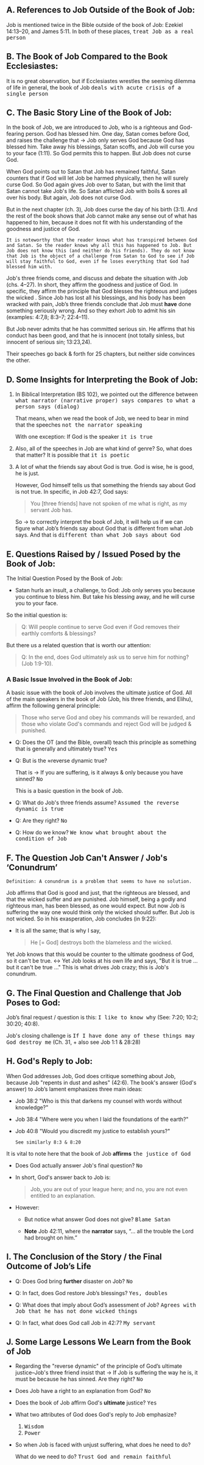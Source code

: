 
## A. References to Job Outside of the Book of Job:

Job is mentioned twice in the Bible outside of the book of Job: Ezekiel 14:13–20, and James 5:11. In both of these places, <samp>treat Job as a real person</samp>

## B. The Book of Job Compared to the Book Ecclesiastes:

It is no great observation, but if Ecclesiastes wrestles the seeming dilemma of life in general, the book of Job <samp>deals with acute crisis of a single person</samp>

## C. The Basic Story Line of the Book of Job:

In the book of Job, we are introduced to Job, who is a righteous and God-fearing person. God has blessed him. One day, Satan comes before God, and raises the challenge that → Job only serves God because God has blessed him. Take away his blessings, Satan scoffs, and Job will curse you to your face (1:11). So God permits this to happen. But Job does not curse God.

When God points out to Satan that Job has remained faithful, Satan counters that if God will let Job be harmed physically, then he will surely curse God. So God again gives Job over to Satan, but with the limit that Satan cannot take Job's life. So Satan afflicted Job with boils & sores all over his body. But again, Job does not curse God.

But in the next chapter (ch. 3), Job does curse the day of his birth (3:1). And the rest of the book shows that Job cannot make any sense out of what has happened to him, because it does not fit with his understanding of the goodness and justice of God.

```
It is noteworthy that the reader knows what has transpired between God and Satan. So the reader knows why all this has happened to Job. But Job does not know this (and neither do his friends). They do not know that Job is the object of a challenge from Satan to God to see if Job will stay faithful to God, even if he loses everything that God had blessed him with.
```

Job's three friends come, and discuss and debate the situation with Job (chs. 4–27). In short, they affirm the goodness and justice of God. In specific, they affirm the principle that God blesses the righteous and judges the wicked . Since Job has lost all his blessings, and his body has been wracked with pain, Job’s three friends conclude that Job must **have** done something seriously wrong. And so they exhort Job to admit his sin (examples: 4:7,8; 8:3–7; 22:4–11).

But Job never admits that he has committed serious sin. He affirms that his conduct has been good, and that he is innocent (not totally sinless, but innocent of serious sin; 13:23,24).

Their speeches go back & forth for 25 chapters, but neither side convinces the other.

## D. Some Insights for Interpreting the Book of Job:

1. In Biblical Interpretation (BS 102), we pointed out the difference between <samp>what narrator (narrative proper) says compares to what a person says (dialog)</samp>

   That means, when we read the book of Job, we need to bear in mind that the speeches <samp>not the narrator speaking</samp>

   With one exception: If God is the speaker <samp>it is true</samp>

2. Also, all of the speeches in Job are what kind of genre? So, what does that matter? It is possible that <samp>it is poetic</samp>

3. A lot of what the friends say about God is true. God is wise, he is good, he is just.

   However, God himself tells us that something the friends say about God is not true. In specific, in Job 42:7, God says:

   > You [three friends] have not spoken of me what is right, as my servant Job has.

   So → to correctly interpret the book of Job, it will help us if we can figure what Job’s friends say about God that is different from what Job says. And that is <samp>different than what Job says about God</samp>

## E. Questions Raised by / Issued Posed by the Book of Job:

The Initial Question Posed by the Book of Job:

  - Satan hurls an insult, a challenge, to God: Job only serves you because you continue to bless him. But take his blessing away, and he will curse you to your face.

So the initial question is:

> Q: Will people continue to serve God even if God removes their earthly comforts & blessings?

But there us a related question that is worth our attention:

> Q: In the end, does God ultimately ask us to serve him for nothing? (Job 1:9-10).

### A Basic Issue Involved in the Book of Job:

A basic issue with the book of Job involves the ultimate justice of God. All of the main speakers in the book of Job (Job, his three friends, and Elihu), affirm the following general principle:

> Those who serve God and obey his commands will be rewarded, and those who violate God's commands and reject God will be judged & punished.

- Q: Does the OT (and the Bible, overall) teach this principle as something that is generally and ultimately true?
  <samp>Yes</samp>

- Q: But is the ≈reverse dynamic true?

   That is → 
   If you are suffering, is it always & only because you have sinned? <samp>No</samp>

   This is a basic question in the book of Job.

- Q: What do Job's three friends assume? <samp>Assumed the reverse dynamic is true</samp>

- Q: Are they right? <samp>No</samp>

- Q: How do we know? <samp>We know what brought about the condition of Job</samp>

## F. The Question Job Can't Answer / Job's ‘Conundrum’

```
Definition: A conundrum is a problem that seems to have no solution.
```

Job affirms that God is good and just, that the righteous are blessed, and that the wicked suffer and are punished. Job himself, being a godly and righteous man, has been blessed, as one would expect. But now Job is suffering the way one would think only the wicked should suffer. But Job is not wicked. So in his exasperation, Job concludes (in 9:22):

- It is all the same; that is why I say,

  > He [= God] destroys both the blameless and the wicked.

Yet Job knows that this would be counter to the ultimate goodness of God, so it can't be true. ↔ Yet Job looks at his own life and says, "But it is true … but it can't be true …" This is what drives Job crazy; this is Job's conundrum.

## G. The Final Question and Challenge that Job Poses to God:

Job’s final request / question is this: <samp>I like to know why</samp>
(See: 7:20; 10:2; 30:20; 40:8).

Job's closing challenge is <samp>If I have done any of these things may God destroy me</samp>
(Ch. 31, + also see Job 1:1 & 28:28)

## H. God's Reply to Job:

When God addresses Job, God does critique something about Job, because Job "repents in dust and ashes" (42:6). The book's answer (God's answer) to Job’s lament emphasizes three main ideas:

* Job 38:2 "Who is this that darkens my counsel with words without knowledge?"

* Job 38:4 "Where were you when I laid the foundations of the earth?"

* Job 40:8 "Would you discredit my justice to establish yours?"

   ```
   See similarly 8:3 & 8:20
   ```

It is vital to note here that the book of Job **affirms** <samp>the justice of God</samp>

- Does God actually answer Job's final question? <samp>No</samp>

- In short, God's answer back to Job is:

  > Job, you are out of your league here; and no, you are not even entitled to an explanation.

- However:

  - But notice what answer God does not give? <samp>Blame Satan</samp>

  - **Note** Job 42:11, where the **narrator** says, “… all the trouble the Lord had brought on him.”

## I. The Conclusion of the Story / the Final Outcome of Job’s Life

- Q: Does God bring **further** disaster on Job? <samp>No</samp>

- Q: In fact, does God restore Job’s blessings? <samp>Yes, doubles</samp>

- Q: What does that imply about God’s assessment of Job? <samp>Agrees with Job that he has not done wicked things</samp>

- Q: In fact, what does God call Job in 42:7? <samp>My servant</samp>

## J. Some Large Lessons We Learn from the Book of Job

* Regarding the "reverse dynamic" of the principle of God’s ultimate justice–Job's three friend insist that → If Job is suffering the way he is, it must be because he has sinned. Are they right? <samp>No</samp>

* Does Job have a right to an explanation from God? <samp>No</samp>

* Does the book of Job affirm God's **ultimate** justice? <samp>Yes</samp>

* What two attributes of God does God's reply to Job emphasize?

   1. <samp>Wisdom</samp>
   2. <samp>Power</samp>

* So when Job is faced with unjust suffering, what does he need to do?

  What do we need to do? <samp>Trust God and remain faithful</samp>
